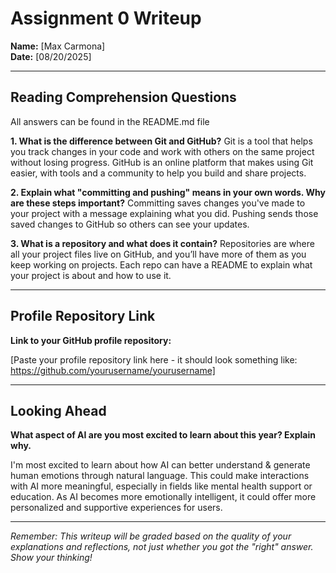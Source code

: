 # Assignment 0 Writeup

**Name:** [Max Carmona]  
**Date:** [08/20/2025]

---

## Reading Comprehension Questions
All answers can be found in the README.md file

**1. What is the difference between Git and GitHub?**
Git is a tool that helps you track changes in your code and work with others on the same project without losing progress.
GitHub is an online platform that makes using Git easier, with tools and a community to help you build and share projects.

**2. Explain what "committing and pushing" means in your own words. Why are these steps important?**
Committing saves changes you've made to your project with a message explaining what you did.
Pushing sends those saved changes to GitHub so others can see your updates.

**3. What is a repository and what does it contain?**
Repositories are where all your project files live on GitHub, and you’ll have more of them as you keep working on projects.
Each repo can have a README to explain what your project is about and how to use it.

---

## Profile Repository Link

**Link to your GitHub profile repository:** 

[Paste your profile repository link here - it should look something like: https://github.com/yourusername/yourusername]

---

## Looking Ahead

**What aspect of AI are you most excited to learn about this year? Explain why.**

I'm most excited to learn about how AI can better understand & generate human emotions through natural language. This could make interactions with AI more meaningful, especially in fields like mental health support or education. As AI becomes more emotionally intelligent, it could offer more personalized and supportive experiences for users.

---

*Remember: This writeup will be graded based on the quality of your explanations and reflections, not just whether you got the "right" answer. Show your thinking!*
